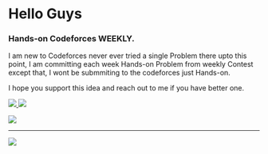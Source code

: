 # Hello Guys

### Hands-on Codeforces WEEKLY.


I am new to Codeforces never ever tried a single Problem there upto this point,
I am committing each week Hands-on Problem from weekly Contest except that,
I wont be submmiting to the codeforces just Hands-on.

I hope you support this idea and reach out to me if you have better one.


<a href="https://x.com/__mn8_" target="_blank">
<img src="https://img.shields.io/badge/X-000000.svg?style=for-the-badge&logo=X&logoColor=white">
</a>

<a href="https://www.linkedin.com/in/monishnule/" target="_blank">
<img src="https://img.shields.io/badge/LinkedIn-0A66C2.svg?style=for-the-badge&logo=LinkedIn&logoColor=white">
</a>

![](https://komarev.com/ghpvc/?username=your-github-imonish8)

---

<a href="https://codeforces.com/profile/imonish" target="_blank">
<img src="https://img.shields.io/badge/Codeforces-1F8ACB.svg?style=for-the-badge&logo=Codeforces&logoColor=white">
</a>
